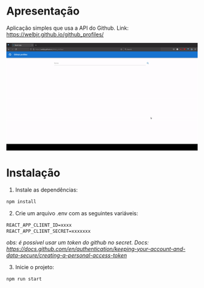 # Apresentação

Aplicação simples que usa a API do Github. Link: https://welbjr.github.io/github_profiles/

![Gif da demonstração](./public/github_profiles.gif)

# Instalação

1. Instale as dependências:

```sh
npm install
```

2. Crie um arquivo .env com as seguintes variáveis:

```
REACT_APP_CLIENT_ID=xxxx
REACT_APP_CLIENT_SECRET=xxxxxxx
```

_obs: é possivel usar um token do github no secret. Docs: <https://docs.github.com/en/authentication/keeping-your-account-and-data-secure/creating-a-personal-access-token>_

3. Inicie o projeto:

```sh
npm run start
```
